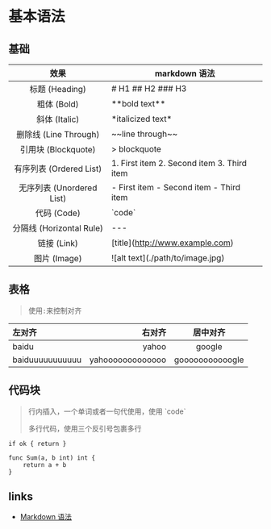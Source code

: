 # 基本语法

## 基础

|效果                              |markdown 语法                |
|:------------------------:|------------------------------------|
|标题 (Heading)             | \# H1 \#\# H2 \#\#\# H3 |
|粗体 (Bold)                | \*\*bold text\*\* |
|斜体 (Italic)              | \*italicized text\* |
|删除线 (Line Through)      | \~\~line through\~\~ |
|引用块 (Blockquote)        | \> blockquote |
|有序列表 (Ordered List)    | 1. First item 2. Second item 3. Third item |
|无序列表 (Unordered List)  | - First item - Second item - Third item |
|代码 (Code)               | \`code\` |
|分隔线 (Horizontal Rule)  | --- |
|链接 (Link)               | \[title\](http://www.example.com) |
|图片 (Image)              | !\[alt text\](./path/to/image.jpg) |

## 表格
> 使用`:`来控制对齐

| 左对齐 | 右对齐|居中对齐|
|:----|----:|:-----:|
| baidu | yahoo| google |
| baiduuuuuuuuuuu | yahooooooooooooo | gooooooooooogle |

## 代码块
> 行内插入，一个单词或者一句代使用，使用 \`code\`
> 
> 多行代码，使用三个反引号包裹多行

`if ok { return }`

```golang
func Sum(a, b int) int {
    return a + b
}
```

## links
- [Markdown 语法](https://keatonlao.gitee.io/a-study-note-for-markdown/syntax/)
